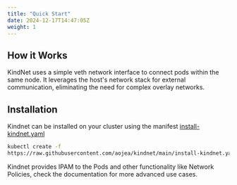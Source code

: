 ```yaml
---
title: "Quick Start"
date: 2024-12-17T14:47:05Z
weight: 1
---
```


## How it Works

KindNet uses a simple veth network interface to connect pods within the same node.  It leverages the host's network stack for external communication, eliminating the need for complex overlay networks.

## Installation

Kindnet can be installed on your cluster using the manifest [install-kindnet.yaml](install-kindnet.yaml)

```sh
kubectl create -f
https://raw.githubusercontent.com/aojea/kindnet/main/install-kindnet.yaml
```

Kindnet provides IPAM to the Pods and other functionality like Network Policies, check the documentation for more advanced use cases. 